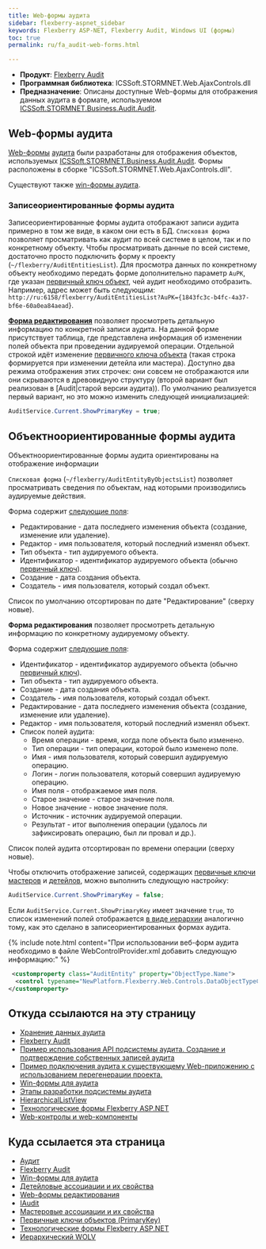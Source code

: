 ```yaml
---
title: Web-формы аудита
sidebar: flexberry-aspnet_sidebar
keywords: Flexberry ASP-NET, Flexberry Audit, Windows UI (формы)
toc: true
permalink: ru/fa_audit-web-forms.html

---
```


* **Продукт**: [Flexberry Audit](fa_audit-web.html)
* **Программная библиотека**: ICSSoft.STORMNET.Web.AjaxControls.dll
* **Предназначение**: Описаны доступные Web-формы для отображения данных аудита в формате, используемом [ICSSoft.STORMNET.Business.Audit.Audit](efs_i-audit.html).

## Web-формы аудита

[Web-формы](fa_tech-forms-web.html) [аудита](fa_audit-web.html) были разработаны для отображения объектов, используемых [ICSSoft.STORMNET.Business.Audit.Audit](efs_i-audit.html). Формы расположены в сборке "ICSSoft.STORMNET.Web.AjaxControls.dll".

Существуют также [win-формы аудита](efs_audit-win-forms.html).

### Записеориентированные формы аудита

Записеориентированные формы аудита отображают записи аудита примерно в том же виде, в каком они есть в БД.
`Списковая форма` позволяет просматривать как аудит по всей системе в целом, так и по конкретному объекту. 
Чтобы просматривать данные по всей системе, достаточно просто подключить форму к проекту (`~/flexberry/AuditEntitiesList`).
Для просмотра данных по конкретному объекту необходимо передать форме дополнительно параметр `AuPK`, где указан [первичный ключ объект](fo_primary-keys-objects.html), чей аудит необходимо отобразить. 
Например, адрес может быть следующим: `http://ru:6158/flexberry/AuditEntitiesList?AuPK={1843fc3c-b4fc-4a37-bf6e-60a0ea84aead`}.

**[Форма редактирования](fa_flexberry-asp-net-edit-form.html)** позволяет просмотреть детальную информацию по конкретной записи аудита. На данной форме присутствует таблица, где представлена информация об изменении полей объекта при проведении аудируемой операции. 
Отдельной строкой идёт изменение [первичного ключа объекта](fo_primary-keys-objects.html) (такая строка формируется при изменении детейла или мастера). Доступно два режима отображения этих строчек: они совсем не отображаются или они скрываются в древовидную структуру (второй вариант был реализован в [Audit|старой версии аудита)). По умолчанию реализуется первый вариант, но это можно изменить следующей инициализацией:

``` csharp
AuditService.Current.ShowPrimaryKey = true;
```

## Объектноориентированные формы аудита

Объектноориентированные формы аудита ориентированы на отображение информации 

`Списковая форма` (`~/flexberry/AuditEntityByObjectsList`) позволяет просматривать сведения по объектам, над которыми производились аудируемые действия.

Форма содержит [следующие поля](fa_audit-web.html):

* Редактирование - дата последнего изменения объекта (создание, изменение или удаление).
* Редактор - имя пользователя, который последний изменял объект.
* Тип объекта - тип аудируемого объекта.
* Идентификатор - идентификатор аудируемого объекта (обычно [первичный ключ](fo_primary-keys-objects.html)).
* Создание - дата создания объекта.
* Создатель - имя пользователя, который создал объект.

Список по умолчанию отсортирован по дате "Редактирование" (сверху новые).

**Форма редактирования** позволяет просмотреть детальную информацию по конкретному аудируемому объекту.

Форма содержит [следующие поля](fa_audit-web.html):

* Идентификатор - идентификатор аудируемого объекта (обычно [первичный ключ](fo_primary-keys-objects.html)).
* Тип объекта - тип аудируемого объекта.
* Создание - дата создания объекта.
* Создатель - имя пользователя, который создал объект.
* Редактирование - дата последнего изменения объекта (создание, изменение или удаление).
* Редактор - имя пользователя, который последний изменял объект.
* Список полей аудита:
    + Время операции - время, когда поле объекта было изменено.
    + Тип операции - тип операции, которой было изменено поле.
    + Имя - имя пользователя, который совершил аудируемую операцию.
    + Логин - логин пользователя, который совершил аудируемую операцию.
    + Имя поля - отображаемое имя поля.
    + Старое значение - старое значение поля.
    + Новое значение - новое значение поля.
    + Источник - источник аудируемой операции.
    + Результат - итог выполнения операции (удалось ли зафиксировать операцию, был ли провал и др.).

Список полей аудита отсортирован по времени операции (сверху новые).

Чтобы отключить отображение записей, содержащих [первичные ключи](fo_primary-keys-objects.html) [мастеров](fd_master--association.html) и [детейлов](fo_detail-associations-and-their-properties.html), можно выполнить следующую настройку:

``` csharp
AuditService.Current.ShowPrimaryKey = false;
```

Если `AuditService.Current.ShowPrimaryKey` имеет значение `true`, то список изменений полей отображается [в виде иерархии](fa_w-o-l-v-hierarhy.html) аналогично тому, как это сделано в записеориентированных формах аудита.

{% include note.html content="При использовании веб-форм аудита необходимо в файле WebControlProvider.xml добавить следующую информацию:" %}

``` xml 
 <customproperty class="AuditEntity" property="ObjectType.Name">
  <control typename="NewPlatform.Flexberry.Web.Controls.DataObjectTypeCaption, ICSSoft.STORMNET.Web.AjaxControls" property="Value" codefile="" />
</customproperty>
```



## Откуда ссылаются на эту страницу

* [Хранение данных аудита](efs_audit-data-storage.html)
* [Flexberry Audit]()
* [Пример использования API подсистемы аудита. Создание и подтверждение собственных записей аудита](efs_audit-web-api-example.html)
* [Пример подключения аудита к существующему Web-приложению с использованием перегенерации проекта.](fa_audit-web-example.html)
* [Win-формы для аудита](efs_audit-win-forms.html)
* [Этапы разработки подсистемы аудита]()
* [HierarchicalListView](fa_hierarchical-list-view.html)
* [Технологические формы Flexberry ASP.NET](fa_tech-forms-web.html)
* [Web-контролы и web-компоненты](fa_web-controls.html)

## Куда ссылается эта страница

* [Аудит]()
* [Flexberry Audit]()
* [Win-формы для аудита](efs_audit-win-forms.html)
* [Детейловые ассоциации и их свойства](fo_detail-associations-and-their-properties.html)
* [Web-формы редактирования](fa_flexberry-asp-net-edit-form.html)
* [IAudit](efs_i-audit.html)
* [Мастеровые ассоциации и их свойства](fd_master-association.html)
* [Первичные ключи объектов (PrimaryKey)](fo_primary-keys-objects.html)
* [Технологические формы Flexberry ASP.NET](fa_tech-forms-web.html)
* [Иерархический WOLV](fa_w-o-l-v-hierarhy.html)